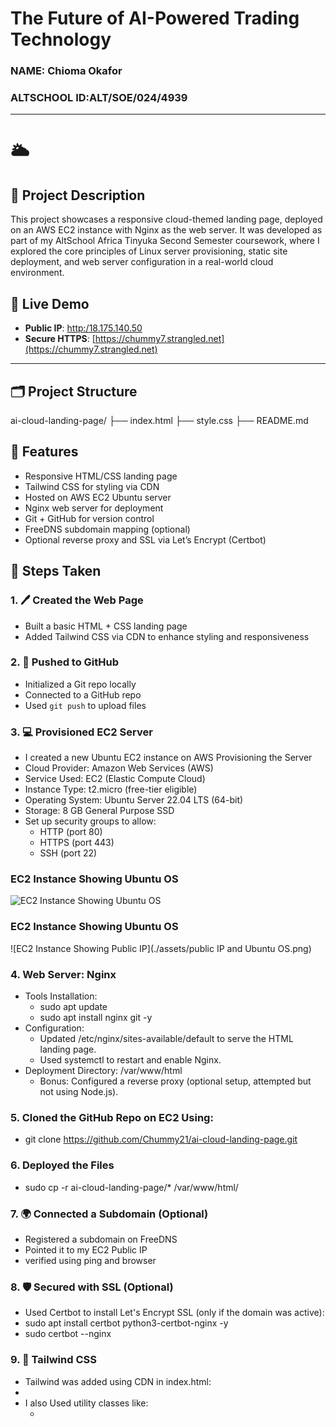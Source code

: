 # The Future of AI-Powered Trading Technology

### NAME: Chioma Okafor
### ALTSCHOOL ID:ALT/SOE/024/4939

---

# 🌥️ 
## 📌 Project Description

This project showcases a responsive cloud-themed landing page, deployed on an AWS EC2 instance with Nginx as the web server. It was developed as part of my 
AltSchool Africa Tinyuka Second Semester coursework, where I explored the core principles of Linux server provisioning, static site deployment, and web server 
configuration in a real-world cloud environment.



## 🔗 Live Demo

- **Public IP**: [http:/18.175.140.50](http://18.175.140.50)  
- **Secure HTTPS**: [https://chummy7.strangled.net](https://chummy7.strangled.net)

---


## 🗂️ Project Structure

ai-cloud-landing-page/
├── index.html
├── style.css
├── README.md

## 📌 Features

- Responsive HTML/CSS landing page
- Tailwind CSS for styling via CDN
- Hosted on AWS EC2 Ubuntu server
- Nginx web server for deployment
- Git + GitHub for version control
- FreeDNS subdomain mapping (optional)
- Optional reverse proxy and SSL via Let’s Encrypt (Certbot)


## 🚀 Steps Taken

### 1. 🖊️ Created the Web Page
- Built a basic HTML + CSS landing page
- Added Tailwind CSS via CDN to enhance styling and responsiveness

### 2. 📁 Pushed to GitHub
- Initialized a Git repo locally
- Connected to a GitHub repo
- Used `git push` to upload files

### 3. 💻 Provisioned EC2 Server
- I created a new Ubuntu EC2 instance on AWS Provisioning the Server
- Cloud Provider: Amazon Web Services (AWS)
- Service Used: EC2 (Elastic Compute Cloud)
- Instance Type: t2.micro (free-tier eligible)
- Operating System: Ubuntu Server 22.04 LTS (64-bit)
- Storage: 8 GB General Purpose SSD
- Set up security groups to allow:
  - HTTP (port 80)
  - HTTPS (port 443)
  - SSH (port 22)

### EC2 Instance Showing Ubuntu OS
![EC2 Instance Showing Ubuntu OS](./assets/UbuntuOS.png)

### EC2 Instance Showing Ubuntu OS
![EC2 Instance Showing Public IP](./assets/public IP and Ubuntu OS.png)


### 4. Web Server: Nginx
- Tools Installation:
  - sudo apt update
  - sudo apt install nginx git -y
- Configuration:
  - Updated /etc/nginx/sites-available/default to serve the HTML landing page.
  - Used systemctl to restart and enable Nginx.
- Deployment Directory: /var/www/html
  - Bonus: Configured a reverse proxy (optional setup, attempted but not using Node.js).

### 5. Cloned the GitHub Repo on EC2 Using:
 - git clone https://github.com/Chummy21/ai-cloud-landing-page.git

### 6. Deployed the Files
 - sudo cp -r ai-cloud-landing-page/* /var/www/html/

### 7. 🌍 Connected a Subdomain (Optional)
 - Registered a subdomain on FreeDNS
 - Pointed it to my EC2 Public IP
 - verified using ping and browser

### 8. 🛡️ Secured with SSL (Optional)
 - Used Certbot to install Let's Encrypt SSL (only if the domain was active):
  - sudo apt install certbot python3-certbot-nginx -y
  - sudo certbot --nginx

### 9. 🎨 Tailwind CSS
 - Tailwind was added using CDN in index.html:
  - <script src="https://cdn.tailwindcss.com"></script>
   - I also Used utility classes like:
     - <div class="bg-blue-500 text-white text-center p-4"

